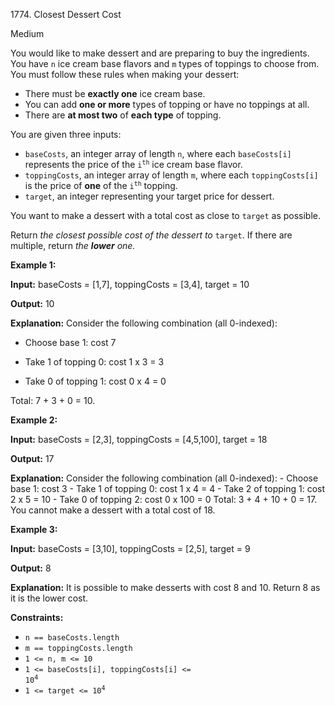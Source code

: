 1774\. Closest Dessert Cost

Medium

You would like to make dessert and are preparing to buy the ingredients. You have `n` ice cream base flavors and `m` types of toppings to choose from. You must follow these rules when making your dessert:

*   There must be **exactly one** ice cream base.
*   You can add **one or more** types of topping or have no toppings at all.
*   There are **at most two** of **each type** of topping.

You are given three inputs:

*   `baseCosts`, an integer array of length `n`, where each `baseCosts[i]` represents the price of the <code>i<sup>th</sup></code> ice cream base flavor.
*   `toppingCosts`, an integer array of length `m`, where each `toppingCosts[i]` is the price of **one** of the <code>i<sup>th</sup></code> topping.
*   `target`, an integer representing your target price for dessert.

You want to make a dessert with a total cost as close to `target` as possible.

Return _the closest possible cost of the dessert to_ `target`. If there are multiple, return _the **lower** one._

**Example 1:**

**Input:** baseCosts = [1,7], toppingCosts = [3,4], target = 10

**Output:** 10

**Explanation:** Consider the following combination (all 0-indexed):

- Choose base 1: cost 7

- Take 1 of topping 0: cost 1 x 3 = 3

- Take 0 of topping 1: cost 0 x 4 = 0

Total: 7 + 3 + 0 = 10. 

**Example 2:**

**Input:** baseCosts = [2,3], toppingCosts = [4,5,100], target = 18

**Output:** 17

**Explanation:** Consider the following combination (all 0-indexed): - Choose base 1: cost 3 - Take 1 of topping 0: cost 1 x 4 = 4 - Take 2 of topping 1: cost 2 x 5 = 10 - Take 0 of topping 2: cost 0 x 100 = 0 Total: 3 + 4 + 10 + 0 = 17. You cannot make a dessert with a total cost of 18. 

**Example 3:**

**Input:** baseCosts = [3,10], toppingCosts = [2,5], target = 9

**Output:** 8

**Explanation:** It is possible to make desserts with cost 8 and 10. Return 8 as it is the lower cost. 

**Constraints:**

*   `n == baseCosts.length`
*   `m == toppingCosts.length`
*   `1 <= n, m <= 10`
*   <code>1 <= baseCosts[i], toppingCosts[i] <= 10<sup>4</sup></code>
*   <code>1 <= target <= 10<sup>4</sup></code>